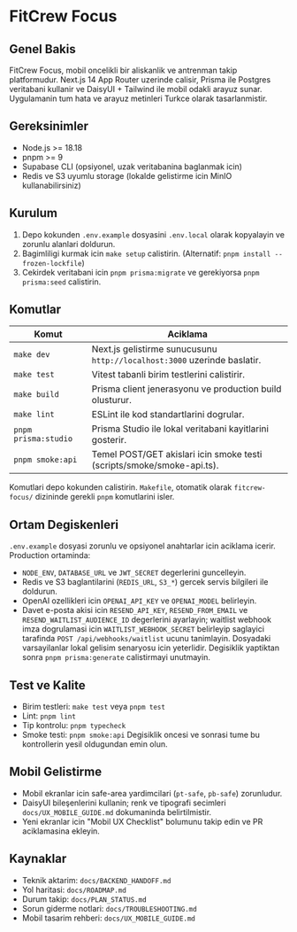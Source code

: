 # FitCrew Focus

## Genel Bakis
FitCrew Focus, mobil oncelikli bir aliskanlik ve antrenman takip platformudur. Next.js 14 App Router uzerinde calisir, Prisma ile Postgres veritabani kullanir ve DaisyUI + Tailwind ile mobil odakli arayuz sunar. Uygulamanin tum hata ve arayuz metinleri Turkce olarak tasarlanmistir.

## Gereksinimler
- Node.js >= 18.18
- pnpm >= 9
- Supabase CLI (opsiyonel, uzak veritabanina baglanmak icin)
- Redis ve S3 uyumlu storage (lokalde gelistirme icin MinIO kullanabilirsiniz)

## Kurulum
1. Depo kokunden `.env.example` dosyasini `.env.local` olarak kopyalayin ve zorunlu alanlari doldurun.
2. Bagimliligi kurmak icin `make setup` calistirin. (Alternatif: `pnpm install --frozen-lockfile`)
3. Cekirdek veritabani icin `pnpm prisma:migrate` ve gerekiyorsa `pnpm prisma:seed` calistirin.

## Komutlar
| Komut | Aciklama |
| ------ | -------- |
| `make dev` | Next.js gelistirme sunucusunu `http://localhost:3000` uzerinde baslatir. |
| `make test` | Vitest tabanli birim testlerini calistirir. |
| `make build` | Prisma client jenerasyonu ve production build olusturur. |
| `make lint` | ESLint ile kod standartlarini dogrular. |
| `pnpm prisma:studio` | Prisma Studio ile lokal veritabani kayitlarini gosterir. |
| `pnpm smoke:api` | Temel POST/GET akislari icin smoke testi (scripts/smoke/smoke-api.ts). |

Komutlari depo kokunden calistirin. `Makefile`, otomatik olarak `fitcrew-focus/` dizininde gerekli `pnpm` komutlarini isler.

## Ortam Degiskenleri
`.env.example` dosyasi zorunlu ve opsiyonel anahtarlar icin aciklama icerir. Production ortaminda:
- `NODE_ENV`, `DATABASE_URL` ve `JWT_SECRET` degerlerini guncelleyin.
- Redis ve S3 baglantilarini (`REDIS_URL`, `S3_*`) gercek servis bilgileri ile doldurun.
- OpenAI ozellikleri icin `OPENAI_API_KEY` ve `OPENAI_MODEL` belirleyin.
- Davet e-posta akisi icin `RESEND_API_KEY`, `RESEND_FROM_EMAIL` ve `RESEND_WAITLIST_AUDIENCE_ID` degerlerini ayarlayin; waitlist webhook imza dogrulamasi icin `WAITLIST_WEBHOOK_SECRET` belirleyip saglayici tarafinda `POST /api/webhooks/waitlist` ucunu tanimlayin.
Dosyadaki varsayilanlar lokal gelisim senaryosu icin yeterlidir. Degisiklik yaptiktan sonra `pnpm prisma:generate` calistirmayi unutmayin.

## Test ve Kalite
- Birim testleri: `make test` veya `pnpm test`
- Lint: `pnpm lint`
- Tip kontrolu: `pnpm typecheck`
- Smoke testi: `pnpm smoke:api`
Degisiklik oncesi ve sonrasi tume bu kontrollerin yesil oldugundan emin olun.

## Mobil Gelistirme
- Mobil ekranlar icin safe-area yardimcilari (`pt-safe`, `pb-safe`) zorunludur.
- DaisyUI bileşenlerini kullanin; renk ve tipografi secimleri `docs/UX_MOBILE_GUIDE.md` dokumaninda belirtilmistir.
- Yeni ekranlar icin "Mobil UX Checklist" bolumunu takip edin ve PR aciklamasina ekleyin.

## Kaynaklar
- Teknik aktarim: `docs/BACKEND_HANDOFF.md`
- Yol haritasi: `docs/ROADMAP.md`
- Durum takip: `docs/PLAN_STATUS.md`
- Sorun giderme notlari: `docs/TROUBLESHOOTING.md`
- Mobil tasarim rehberi: `docs/UX_MOBILE_GUIDE.md`



